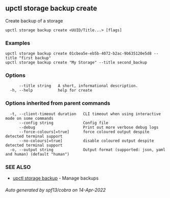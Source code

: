 ## upctl storage backup create

Create backup of a storage

```
upctl storage backup create <UUID/Title...> [flags]
```

### Examples

```
upctl storage backup create 01cbea5e-eb5b-4072-b2ac-9b635120e5d8 --title "first backup"
upctl storage backup create "My Storage" --title second_backup
```

### Options

```
      --title string   A short, informational description.
  -h, --help           help for create
```

### Options inherited from parent commands

```
  -t, --client-timeout duration   CLI timeout when using interactive mode on some commands
      --config string             Config file
      --debug                     Print out more verbose debug logs
      --force-colours[=true]      force coloured output despite detected terminal support
      --no-colours[=true]         disable coloured output despite detected terminal support
  -o, --output string             Output format (supported: json, yaml and human) (default "human")
```

### SEE ALSO

* [upctl storage backup](upctl_storage_backup.md)	 - Manage backups

###### Auto generated by spf13/cobra on 14-Apr-2022
